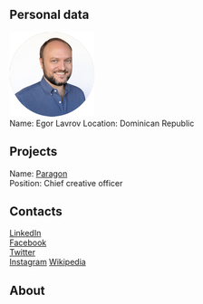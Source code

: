 ## Personal data
![ photo](../people/photo/egor_lavrov.png)  
Name: Egor Lavrov
Location: Dominican Republic
## Projects 
Name: [Paragon](../projects/paragon.md)  
Position: Chief creative officer
## Contacts
[LinkedIn](https://www.linkedin.com/in/elavrov)  
[Facebook](http://facebook.com/elavrov)  
[Twitter](https://twitter.com/yegor_lavrov/)  
[Instagram](https://www.instagram.com/xtci/)
[Wikipedia](https://en.wikipedia.org/wiki/Egor_Lavrov)
## About
 